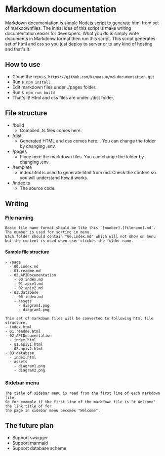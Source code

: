 # Markdown documentation

Markdown documentation is simple  Nodejs script to generate html from set of markdownfiles.
The initial idea of this script is make writing documentation easier for developers.
What you do is simply write documents in Markdonw format then run this script.
This script generates set of html and css so you just deploy to server or to any kind of hosting and that's it.

## How to use
- Clone the repo `$ https://github.com/kenyasue/md-documentation.git`
- Run `$ npm install`
- Edit markdown files under ./pages folder.
- Run `$ npm run build`
- That's it! Html and css files are under ./dist folder.

## File structure
 - /build
   - Compiled .ts files comes here.
 - /dist
   - Generated HTML and css comes here. . You can change the folder by changing .env.
 - /pages
   - Place here the markdown files. You can change the folder by changing .env.
 - /template
   - index.html is used to generate html from md. Check the content so you will understand how it works.
 - /index.ts
   - The source code.

## Writing 
  
### File naming
    Basic file name format should be like this `[number].[filename].md`. The number is used for sorting in menu.
    Each folder should contain "00.index.md" which will not show on menu but the content is used when user clickes the folder name.
    
#### Sample file structure
    - /page
      - 00.index.md
      - 01.readme.md
      - 02.APIDocumentation
        - 00.index.md
        - 01.apiv1.md
        - 02.apiv2.md
      - 03.database
        - 00.index.md
        - assets
          - diagram1.png
          - diagram2.png

    This set of markdown files will be converted to following html file structure.
    - index.html
    - 01.readme.html
    - 02.APIDocumentation
      - index.html
      - 01.apiv1.html
      - 02.apiv2.html
    - 03.database
      - index.html
      - assets
        - diagram1.png
        - diagram2.png
        
### Sidebar menu
    The title of sidebar menu is read from the first line of each markdown file.
    So for example if the first line of the markdown file is "# Welcome" the link title of for 
    the page in sidebar menu becomes "Welcome".

## The future plan
- Support swagger
- Support marmaid
- Support database scheme